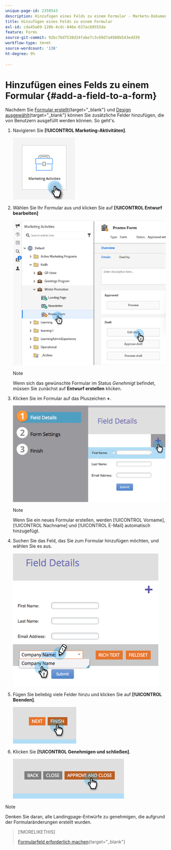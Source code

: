 ```yaml
---
unique-page-id: 2359543
description: Hinzufügen eines Felds zu einem Formular - Marketo-Dokumente - Produktdokumentation
title: Hinzufügen eines Felds zu einem Formular
exl-id: cda45a69-128b-4cdc-846e-637acb9555da
feature: Forms
source-git-commit: 92bc76d7538d24fabe7c3c69d7a4988b543edd39
workflow-type: tm+mt
source-wordcount: '138'
ht-degree: 0%

---
```


# Hinzufügen eines Felds zu einem Formular {#add-a-field-to-a-form}

Nachdem Sie [Formular erstellt](/help/marketo/product-docs/demand-generation/forms/creating-a-form/create-a-form.md){target="_blank"} und [Design ausgewählt](/help/marketo/product-docs/demand-generation/forms/creating-a-form/select-a-form-theme.md){target="_blank"} können Sie zusätzliche Felder hinzufügen, die von Benutzern ausgefüllt werden können. So geht&#39;s.

1. Navigieren Sie **[!UICONTROL Marketing-Aktivitäten]**.

   ![](assets/add-a-field-to-a-form-1.png)

1. Wählen Sie Ihr Formular aus und klicken Sie auf **[!UICONTROL Entwurf bearbeiten]**

   ![](assets/add-a-field-to-a-form-2.png)

   >[!NOTE]
   >
   >Wenn sich das gewünschte Formular im Status _Genehmigt_ befindet, müssen Sie zunächst auf **Entwurf erstellen** klicken.

1. Klicken Sie im Formular auf das Pluszeichen **+**.

   ![](assets/add-a-field-to-a-form-3.png)

   >[!NOTE]
   >
   >Wenn Sie ein neues Formular erstellen, werden [!UICONTROL Vorname], [!UICONTROL Nachname] und [!UICONTROL E-Mail] automatisch hinzugefügt.

1. Suchen Sie das Feld, das Sie zum Formular hinzufügen möchten, und wählen Sie es aus.

   ![](assets/add-a-field-to-a-form-4.png)

1. Fügen Sie beliebig viele Felder hinzu und klicken Sie auf **[!UICONTROL Beenden]**.

   ![](assets/add-a-field-to-a-form-5.png)

1. Klicken Sie **[!UICONTROL Genehmigen und schließen]**.

   ![](assets/add-a-field-to-a-form-6.png)

>[!NOTE]
>
>Denken Sie daran, alle Landingpage-Entwürfe zu genehmigen, die aufgrund der Formularänderungen erstellt wurden.

>[!MORELIKETHIS]
>
>[Formularfeld erforderlich machen](/help/marketo/product-docs/demand-generation/forms/creating-a-form/make-a-form-field-required.md){target="_blank"}
